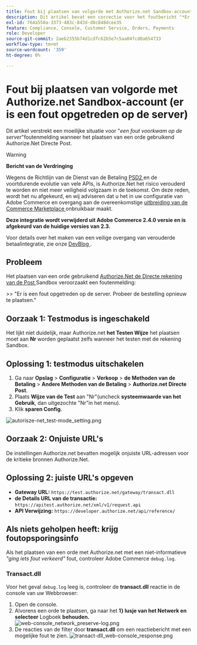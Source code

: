 ```yaml
---
title: Fout bij plaatsen van volgorde met Authorize.net Sandbox-account (er is een fout opgetreden op de server)
description: Dit artikel bevat een correctie voor het foutbericht "*Er is een fout opgetreden op de server*" bij het plaatsen van een bestelling met Authorize.Net Direct Post.
exl-id: 764a550a-3373-483c-843d-d8c848dcee35
feature: Compliance, Console, Customer Service, Orders, Payments
role: Developer
source-git-commit: 2aeb2355b74d1cdfc62b5e7c5aa04fcd0a654733
workflow-type: tm+mt
source-wordcount: '359'
ht-degree: 0%

---
```


# Fout bij plaatsen van volgorde met Authorize.net Sandbox-account (er is een fout opgetreden op de server)

Dit artikel verstrekt een moeilijke situatie voor &quot;*een fout voorkwam op de server*&quot;foutenmelding wanneer het plaatsen van een orde gebruikend Authorize.Net Directe Post.

>[!WARNING]
>
>**Bericht van de Verdringing**
>
>Wegens de Richtlijn van de Dienst van de Betaling [ PSD2 ](https://experienceleague.adobe.com/en/docs/commerce-admin/start/compliance/payments/compliance-payment-services-directive) en de voortdurende evolutie van vele APIs, is Authorize.Net het risico verouderd te worden en niet meer veiligheid volgzaam in de toekomst. Om deze reden, wordt het nu afgekeurd, en wij adviseren dat u het in uw configuratie van Adobe Commerce en overgang aan de overeenkomstige [ uitbreiding van de Commerce Marketplace ](https://marketplace.magento.com/extensions.html) onbruikbaar maakt.
>
>**Deze integratie wordt verwijderd uit Adobe Commerce 2.4.0 versie en is afgekeurd van de huidige versies van 2.3.**
>
>Voor details over het maken van een veilige overgang van verouderde betaalintegratie, zie onze [ DevBlog ](https://community.magento.com/t5/Magento-DevBlog/Deprecation-of-Magento-core-payment-integrations/ba-p/426445).

## Probleem

Het plaatsen van een orde gebruikend [ Authorize.Net de Directe rekening van de Post ](https://experienceleague.adobe.com/en/docs/commerce-knowledge-base/kb/troubleshooting/payments/error-placing-order-with-authorize-net-sandbox-account-an-error-occurred-on-the-server) Sandbox veroorzaakt een foutenmelding:

&#x200B;>>
&quot;Er is een fout opgetreden op de server. Probeer de bestelling opnieuw te plaatsen.&quot;

## Oorzaak 1: Testmodus is ingeschakeld

Het lijkt niet duidelijk, maar Authorize.net **het Testen Wijze** het plaatsen moet aan **Nr** worden geplaatst zelfs wanneer het testen met de rekening Sandbox.

## Oplossing 1: testmodus uitschakelen

1. Ga naar **Opslag** > **Configuratie** > **Verkoop** > **de Methoden van de Betaling** > **Andere Methoden van de Betaling** > **Authorize.net Directe Post**.
1. Plaats **Wijze van de Test** aan &quot;Nr&quot;(uncheck **systeemwaarde van het Gebruik**, dan uitgezochte &quot;Nr&quot;in het menu).
1. Klik **sparen Config**.

![ autorisze-net_test-mode_setting.png ](/help/troubleshooting/miscellaneous/assets/authorize-net_test-mode_setting.png)

## Oorzaak 2: Onjuiste URL&#39;s

De instellingen Authorize.net bevatten mogelijk onjuiste URL-adressen voor de kritieke bronnen Authorize.Net.

## Oplossing 2: juiste URL&#39;s opgeven

* **Gateway URL:**   `https://test.authorize.net/gateway/transact.dll`
* **de Details URL van de transactie:**   `https://apitest.authorize.net/xml/v1/request.api`
* **API Verwijzing:**   `https://developer.authorize.net/api/reference/`

## Als niets geholpen heeft: krijg foutopsporingsinfo

Als het plaatsen van een orde met Authorize.net met een niet-informatieve *&quot;ging iets fout verkeerd&quot;* fout, controleer Adobe Commerce `debug.log`.

### Transact.dll

Voor het geval `debug.log` leeg is, controleer de **transact.dll** reactie in de console van uw Webbrowser:

1. Open de console.
1. Alvorens een orde te plaatsen, ga naar het **1&rbrace; lusje van het Netwerk en selecteer** Logboek **behouden.**    ![ web-console_network_preserve-log.png ](assets/web-console_network_preserve-log.png)
1. De reacties van de filter door **transact.dll** om een reactiebericht met een mogelijke fout te zien.    ![ transact-dll_web-console_response.png ](assets/transact-dll_web-console_response.png)
